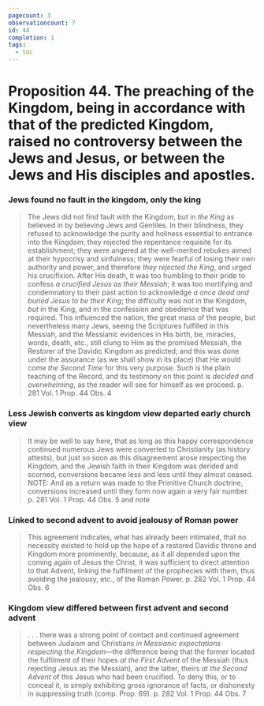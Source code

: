```yaml
---
pagecount: 3
observationcount: 7
id: 44
completion: 1
tags:
  - toc
---
```

# Proposition 44. The preaching of the Kingdom, being in accordance with that of the predicted Kingdom, raised no controversy between the Jews and Jesus, or between the Jews and His disciples and apostles.
### Jews found no fault in the kingdom, only the king
>The Jews did not find fault with the Kingdom, but in *the King* as believed in by believing Jews and Gentiles. In their blindness, they refused to acknowledge the purity and holiness essential to entrance into the Kingdom; they rejected the repentance requisite for its establishment; they were angered at the well-merited rebukes aimed at their hypocrisy and sinfulness; they were fearful of losing their own authority and power, and therefore *they rejected the King*, and urged his crucifixion. After His death, it was too humbling to their pride to confess *a crucified Jesus as their Messiah*; it was too mortifying and condemnatory to their past action to acknowledge *a once dead and buried Jesus to be their King*; the difficulty was *not* in the Kingdom, *but* in the King, and in the confession and obedience that was required. This influenced the nation, the great mass of the people, but nevertheless many Jews, seeing the Scriptures fulfilled in this Messiah, and the Messianic evidences in His birth, be, miracles, words, death, etc., still clung to Him as the promised Messiah, the Restorer of the Davidic Kingdom as predicted; and this was done under the assurance (as we shall show in its place) that He would come *the Second Time* for this very purpose. Such is the plain teaching of the Record, and its testimony on this point is *decided and overwhelming*, as the reader will see for himself as we proceed.
>p. 281 Vol. 1 Prop. 44 Obs. 4
### Less Jewish converts as kingdom view departed early church view
>It may be well to say here, that as long as this happy correspondence continued numerous Jews were converted to Christianity (as history attests), but just so soon as this disagreement arose respecting the Kingdom, and the Jewish faith in their Kingdom was derided and scorned, conversions became less and less until they almost ceased.
>NOTE: And as a return was made to the Primitive Church doctrine, conversions increased until they form now again a very fair number.
>p. 281 Vol. 1 Prop. 44 Obs. 5 and note 
### Linked to second advent to avoid jealousy of Roman power
>This agreement indicates, what has already been intimated, that no necessity existed to hold up the hope of a restored Davidic throne and Kingdom more prominently, because, as it all depended upon the coming again of Jesus the Christ, it was sufficient to direct attention to that Advent, linking the fulfilment of the prophecies with them, thus avoiding the jealousy, etc., of the Roman Power.
>p. 282 Vol. 1 Prop. 44 Obs. 6
### Kingdom view differed between first advent and second advent 
>. . . there was a strong point of contact and continued agreement between Judaism and Christians *in Messianic expectations respecting the Kingdom*—the difference being that the former located the fulfilment of their hopes *at the First Advent* of the Messiah (thus rejecting Jesus as the Messiah), and the latter, theirs *at the Second Advent* of this Jesus who had been crucified. To deny this, or to conceal it, is simply exhibiting gross ignorance of facts, or dishonesty in suppressing truth (comp. Prop. 69).
>p. 282 Vol. 1 Prop. 44 Obs. 7